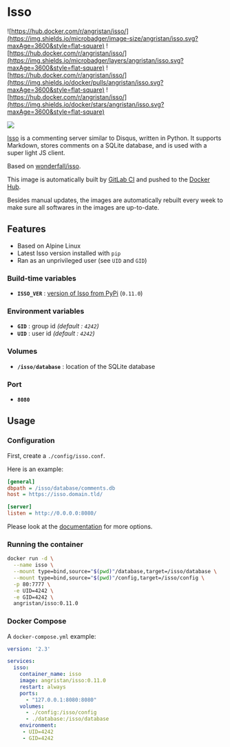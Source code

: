 # Isso

![https://hub.docker.com/r/angristan/isso/](https://img.shields.io/microbadger/image-size/angristan/isso.svg?maxAge=3600&style=flat-square) ![https://hub.docker.com/r/angristan/isso/](https://img.shields.io/microbadger/layers/angristan/isso.svg?maxAge=3600&style=flat-square) ![https://hub.docker.com/r/angristan/isso/](https://img.shields.io/docker/pulls/angristan/isso.svg?maxAge=3600&style=flat-square) ![https://hub.docker.com/r/angristan/isso/](https://img.shields.io/docker/stars/angristan/isso.svg?maxAge=3600&style=flat-square)

![](https://posativ.org/isso/_static/isso.svg)

[Isso](https://posativ.org/isso/) is a commenting server similar to Disqus, written in Python. It supports Markdown, stores comments on a SQLite database, and is used with a super light JS client.

Based on [wonderfall/isso](https://github.com/Wonderfall/dockerfiles/tree/master/isso).

This image is automatically built by [GitLab CI](https://gitlab.com/angristan/docker-isso/pipelines) and pushed to the [Docker Hub](https://hub.docker.com/r/angristan/isso/).

Besides manual updates, the images are automatically rebuilt every week to make sure all softwares in the images are up-to-date.

## Features

- Based on Alpine Linux
- Latest Isso version installed with `pip`
- Ran as an unprivileged user (see `UID` and `GID`)

### Build-time variables

- **`ISSO_VER`** : [version of Isso from PyPi](https://pypi.org/project/isso/#history) (`0.11.0`)

### Environment variables

- **`GID`** : group id *(default : `4242`)*
- **`UID`** : user id *(default : `4242`)*

### Volumes

- **`/isso/database`** : location of the SQLite database

### Port

- **`8080`**

## Usage

### Configuration

First, create a `./config/isso.conf`.

Here is an example:

```ini
[general]
dbpath = /isso/database/comments.db
host = https://isso.domain.tld/

[server]
listen = http://0.0.0.0:8080/
```

Please look at the [documentation](https://posativ.org/isso/docs/configuration/server/) for more options.

### Running the container

```sh
docker run -d \
  --name isso \
  --mount type=bind,source="$(pwd)"/database,target=/isso/database \
  --mount type=bind,source="$(pwd)"/config,target=/isso/config \
  -p 80:7777 \
  -e UID=4242 \
  -e GID=4242 \
  angristan/isso:0.11.0
```

### Docker Compose

A `docker-compose.yml` example:

```yml
version: '2.3'

services:
  isso:
    container_name: isso
    image: angristan/isso:0.11.0
    restart: always
    ports:
      - "127.0.0.1:8080:8080"
    volumes:
      - ./config:/isso/config
      - ./database:/isso/database
    environment:
     - UID=4242
     - GID=4242
```

